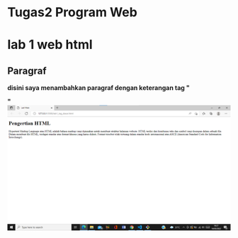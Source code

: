 #  Tugas2 Program Web 
# lab 1 web html
## Paragraf
 **disini saya menambahkan paragraf dengan keterangan tag "<p>"**
 ![paragraf](ss/pengertian.png) 